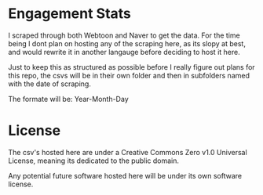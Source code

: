 # Engagement Stats

I scraped through both Webtoon and Naver to get the data. For the time being I dont plan on hosting any of the scraping here, as its slopy at best, and would rewrite it in another langauge before deciding to host it here.

Just to keep this as structured as possible before I really figure out plans for this repo, the csvs will be in their own folder and then in subfolders named with the date of scraping. 

The formate will be: Year-Month-Day

# License

The csv's hosted here are under a Creative Commons Zero v1.0 Universal License, meaning its dedicated to the public domain.

Any potential future software hosted here will be under its own software license.
